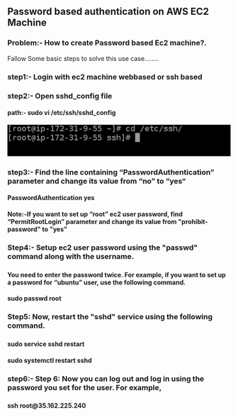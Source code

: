 ## Password based authentication  on AWS EC2 Machine
<h3>Problem:- How to create Password based Ec2 machine?.</h3>
<p>Fallow Some basic steps to solve this use case........
<h3>step1:- Login with ec2 machine webbased or ssh based</h3>
<h3>step2:- Open sshd_config file</h3>
        <h4>path:- sudo vi /etc/ssh/sshd_config</h4>
        <img src="images/Day02/1.png">
<h3>step3:- Find the line containing “PasswordAuthentication” parameter and change its value from “no” to “yes“</h3>
        <h4>PasswordAuthentication yes</h4>
        <h4>Note:-If you want to set up “root” ec2 user password, find  “PermitRootLogin” parameter and change its value from 
        "prohibit-password" to "yes"</h4>
<h3>Step4:- Setup ec2 user password using the "passwd" command along with the username.<h3>
        <h4>You need to enter the password twice. For example, if you want to set up a password for “ubuntu” user, use the following command.<h4>
        <h4>sudo passwd root</h4>
<h3>Step5: Now, restart the "sshd" service using the following command.<h3>
        <h4>sudo service sshd restart<h4>
        <h4>sudo systemctl restart sshd </h4>
<h3>step6:- Step 6: Now you can log out and log in using the password you set for the user. For example,<h3>
        <h4>ssh root@35.162.225.240</h4>
</p>
